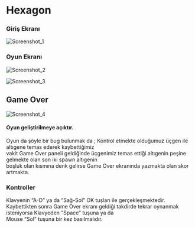 # Hexagon

### Giriş Ekranı

![Screenshot_1](https://user-images.githubusercontent.com/64992502/103582295-9b52a600-4eee-11eb-9731-648c0abc4bc9.jpg)

### Oyun Ekranı
![Screenshot_2](https://user-images.githubusercontent.com/64992502/103582300-9c83d300-4eee-11eb-93bb-2cf0369623ad.jpg)

![Screenshot_3](https://user-images.githubusercontent.com/64992502/103582302-9c83d300-4eee-11eb-9819-336b4eb3eaef.jpg)

## Game Over
![Screenshot_4](https://user-images.githubusercontent.com/64992502/103582303-9c83d300-4eee-11eb-9096-be4c33368655.jpg)

#### Oyun geliştirilmeye açıktır. <br>

Oyun da şöyle bir bug bulunmak da ; Kontrol etmekte olduğumuz üçgen ile altıgene temas ederek kaybettiğimiz<br> 
vakit Game Over paneli geldiğinde üçgenimiz temas ettiği altıgenin peşine gelmekte olan son iki spawn altıgenin<br> 
boşluk olan kısmına denk gelirse Game Over ekranında yazmakta olan skor artmakta.  

### Kontroller 
Klavyenin “A-D” ya da “Sağ-Sol” OK tuşları ile gerçekleşmektedir. <br>
Kaybettikten sonra Game Over ekranı geldiği takdirde tekrar oynanmak isteniyorsa Klavyeden “Space” tuşuna ya da<br> 
Mouse “Sol” tuşuna bir kez basılmalıdır.

